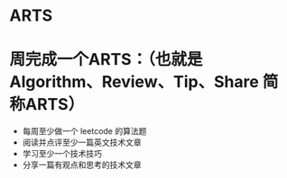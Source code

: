 # ARTS
# 周完成一个ARTS：（也就是 Algorithm、Review、Tip、Share 简称ARTS）
+ 每周至少做一个 leetcode 的算法题
+ 阅读并点评至少一篇英文技术文章
+ 学习至少一个技术技巧
+ 分享一篇有观点和思考的技术文章
